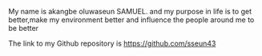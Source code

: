 My name is akangbe oluwaseun SAMUEL. and my purpose in life is to get better,make my environment better and influence the people around me to be better

The link to my Github repository is https://github.com/sseun43
